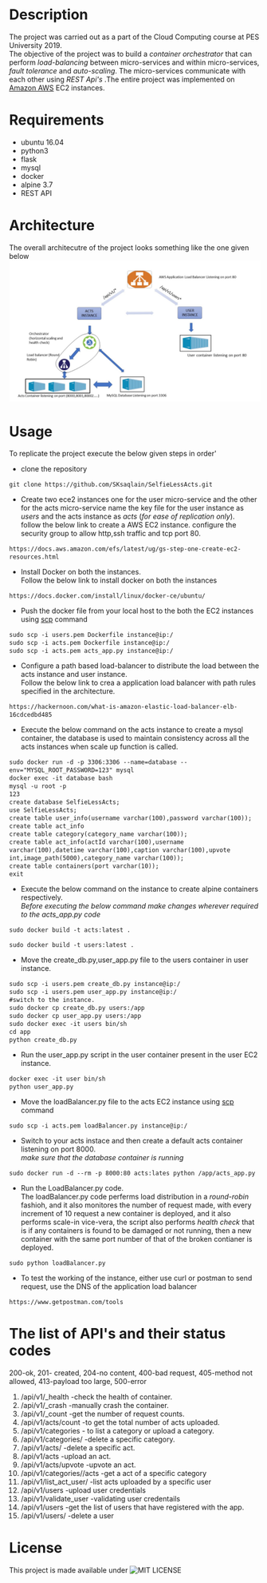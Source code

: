 # Description
The project was carried out as a part of the Cloud Computing course at PES University 2019.<br/>
The objective of the project was to build a _container orchestrator_ that can perform _load-balancing_ between micro-services and within micro-services, _fault tolerance_ and _auto-scaling_. The micro-services communicate with each other using _REST Api's_ .The entire project was implemented on [Amazon AWS](https://aws.amazon.com/) EC2 instances.


# Requirements
* ubuntu 16.04 
* python3
* flask
* mysql
* docker 
* alpine 3.7
* REST API

# Architecture 
The overall architecutre of the  project looks something like the one given below
![Alt text](FLOW.jpg)
# Usage 
To replicate the project execute the below given steps in order'
* clone the repository
```
git clone https://github.com/SKsaqlain/SelfieLessActs.git
```
* Create two ece2 instances one for the user micro-service and the other for the acts micro-service name the key file for the user instance as _users_ and the acts instance as _acts_ (_for ease of replication only_).<br/> follow the below link to create a AWS EC2 instance. configure the security group to allow http,ssh traffic and tcp port 80.
```
https://docs.aws.amazon.com/efs/latest/ug/gs-step-one-create-ec2-resources.html
```
* Install Docker on both the instances.<br/> Follow the below link to install docker on both the instances
```
https://docs.docker.com/install/linux/docker-ce/ubuntu/
```
* Push the docker file from your local host to the both the EC2 instances using [scp](https://linuxize.com/post/how-to-use-scp-command-to-securely-transfer-files/) command 
```
sudo scp -i users.pem Dockerfile instance@ip:/
sudo scp -i acts.pem Dockerfile instance@ip:/
sudo scp -i acts.pem acts_app.py instance@ip:/
```
* Configure a path based load-balancer to distribute the load between the acts instance and user instance.<br/> Follow the below link to crea a application load balancer with path rules specified in the architecture.
```
https://hackernoon.com/what-is-amazon-elastic-load-balancer-elb-16cdcedbd485
```
* Execute the below command on the acts instance to create a mysql container, the database is used to maintain consistency across all the acts instances when scale up function  is called.
```
sudo docker run -d -p 3306:3306 --name=database --env="MYSQL_ROOT_PASSWORD=123" mysql
docker exec -it database bash
mysql -u root -p
123
create database SelfieLessActs;
use SelfieLessActs;
create table user_info(username varchar(100),password varchar(100));
create table act_info
create table category(category_name varchar(100));
create table act_info(actId varchar(100),username varchar(100),datetime varchar(100),caption varchar(100),upvote int,image_path(5000),category_name varchar(100));
create table containers(port varchar(10));
exit
```
* Execute the below command on the instance to create alpine containers respectively.<br/>_Before executing the below command make changes wherever required to the acts_app.py code_
```
sudo docker build -t acts:latest .
```
```
sudo docker build -t users:latest .
```

* Move the create_db.py,user_app.py file to the users container in user instance.
```
sudo scp -i users.pem create_db.py instance@ip:/
sudo scp -i users.pem user_app.py instance@ip:/
#switch to the instance.
sudo docker cp create_db.py users:/app
sudo docker cp user_app.py users:/app
sudo docker exec -it users bin/sh
cd app
python create_db.py
```
* Run the user_app.py script in the user container present in the user EC2 instance.
```
docker exec -it user bin/sh
python user_app.py
```
* Move the loadBalancer.py file to the acts EC2 instance using [scp](https://linuxize.com/post/how-to-use-scp-command-to-securely-transfer-files/) command
```
sudo scp -i acts.pem loadBalancer.py instance@ip:/
```
* Switch to your acts instace and then create a default acts container listening on port 8000.<br/> _make sure that the database container is running_ 
```
sudo docker run -d --rm -p 8000:80 acts:lates python /app/acts_app.py
```
* Run the LoadBalancer.py code.<br/> The loadBalancer.py code perferms load distribution in a _round-robin_ fashioh, and it also monitores the number of request made, with every increment of 10 request a new container is deployed, and it also performs scale-in vice-vera, the script also performs _health check_ that is if any containers is found to be damaged or not running, then a new container with the same port number of that of the broken contianer is deployed.
```
sudo python loadBalancer.py
```
* To test the working of the  instance, either use curl or postman to send request, use the DNS of the application load balancer
```
https://www.getpostman.com/tools
```
# The list of API's and their status codes
200-ok, 201- created, 204-no content, 400-bad request, 405-method not allowed, 413-payload too large, 500-error
1. /api/v1/_health -check the health of container. 
2. /api/v1/_crash -manually crash the container. 
3. /api/v1/_count -get the number of request counts. 
4. /api/v1/acts/count -to get the total number of acts uploaded.
5. /api/v1/categories - to list a category or upload a category.
6. /api/v1/categories/<cat> -delete a specific category.
7. /api/v1/acts/<actId> -delete a specific act.
8. /api/v1/acts -upload an act.
9. /api/v1/acts/upvote  -upvote an act.
10. /api/v1/categories/<cat>/acts -get a act of a specific category
11. /api/v1/list_act_user/<username>  -list acts uploaded by a specific user
12. /api/v1/users -upload user credentials
13. /api/v1/validate_user -validating user credentails
14. /api/v1/users -get the list of users that have registered with the app.
15. /api/v1/users/<username>  -delete a user 
 
# License
This project is made available under ![MIT LICENSE](https://github.com/SKsaqlain/SelfieLessActs/blob/master/LICENSE)
